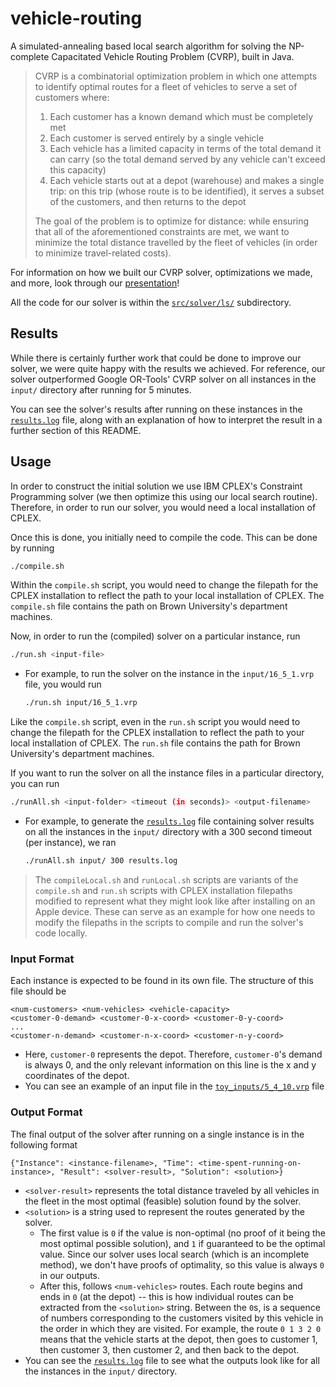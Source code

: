# vehicle-routing

A simulated-annealing based local search algorithm for solving the NP-complete Capacitated Vehicle Routing Problem (CVRP), built in Java.

> CVRP is a combinatorial optimization problem in which one attempts to identify optimal routes for a fleet of vehicles to serve a set of customers where:
> 1. Each customer has a known demand which must be completely met
> 2. Each customer is served entirely by a single vehicle
> 3. Each vehicle has a limited capacity in terms of the total demand it can carry (so the total demand served by any vehicle can't exceed this capacity)
> 4. Each vehicle starts out at a depot (warehouse) and makes a single trip: on this trip (whose route is to be identified), it serves a subset of the customers, and then returns to the depot
>
> The goal of the problem is to optimize for distance: while ensuring that all of the aforementioned constraints are met, we want to minimize the total distance travelled by the fleet of vehicles (in order to minimize travel-related costs).

For information on how we built our CVRP solver, optimizations we made, and more, look through our [presentation](https://github.com/Amitreddy14/vehicle-routing-main/blob/main/vehicle-routing-main/Presentation.pdf)!

All the code for our solver is within the [`src/solver/ls/`](https://github.com/Amitreddy14/vehicle-routing-main/tree/main/vehicle-routing-main/src/solver/ls) subdirectory.

## Results

While there is certainly further work that could be done to improve our solver, we were quite happy with the results we achieved. For reference, our solver outperformed Google OR-Tools' CVRP solver on all instances in the `input/` directory after running for 5 minutes.

You can see the solver's results after running on these instances in the [`results.log`](https://github.com/Amitreddy14/vehicle-routing-main/blob/main/vehicle-routing-main/results.log) file, along with an explanation of how to interpret the result in a further section of this README.

## Usage

In order to construct the initial solution we use IBM CPLEX's Constraint Programming solver (we then optimize this using our local search routine). Therefore, in order to run our solver, you would need a local installation of CPLEX.

Once this is done, you initially need to compile the code. This can be done by running
```bash
./compile.sh
```
Within the `compile.sh` script, you would need to change the filepath for the CPLEX installation to reflect the path to your local installation of CPLEX. The `compile.sh` file contains the path on Brown University's department machines.

Now, in order to run the (compiled) solver on a particular instance, run
```bash
./run.sh <input-file>
```
* For example, to run the solver on the instance in the `input/16_5_1.vrp` file, you would run
  ```bash
  ./run.sh input/16_5_1.vrp
  ```
Like the `compile.sh` script, even in the `run.sh` script you would need to change the filepath for the CPLEX installation to reflect the path to your local installation of CPLEX. The `run.sh` file contains the path for Brown University's department machines.

If you want to run the solver on all the instance files in a particular directory, you can run
```bash
./runAll.sh <input-folder> <timeout (in seconds)> <output-filename>
```
* For example, to generate the [`results.log`](https://github.com/Amitreddy14/vehicle-routing-main/blob/main/vehicle-routing-main/results.log) file containing solver results on all the instances in the `input/` directory with a 300 second timeout (per instance), we ran
  ```bash
  ./runAll.sh input/ 300 results.log
  ```

> The `compileLocal.sh` and `runLocal.sh` scripts are variants of the `compile.sh` and `run.sh` scripts with CPLEX installation filepaths modified to represent what they might look like after installing on an Apple device. These can serve as an example for how one needs to modify the filepaths in the scripts to compile and run the solver's code locally.

### Input Format

Each instance is expected to be found in its own file. The structure of this file should be
```
<num-customers> <num-vehicles> <vehicle-capacity>
<customer-0-demand> <customer-0-x-coord> <customer-0-y-coord>
...
<customer-n-demand> <customer-n-x-coord> <customer-n-y-coord>
```
* Here, `customer-0` represents the depot. Therefore, `customer-0`'s demand is always 0, and the only relevant information on this line is the x and y coordinates of the depot.
* You can see an example of an input file in the [`toy_inputs/5_4_10.vrp`](https://github.com/Amitreddy14/vehicle-routing-main/blob/main/vehicle-routing-main/toy_inputs/5_4_10.vrp) file

### Output Format

The final output of the solver after running on a single instance is in the following format
```
{"Instance": <instance-filename>, "Time": <time-spent-running-on-instance>, "Result": <solver-result>, "Solution": <solution>}
```
* `<solver-result>` represents the total distance traveled by all vehicles in the fleet in the most optimal (feasible) solution found by the solver.
* `<solution>` is a string used to represent the routes generated by the solver.
  * The first value is `0` if the value is non-optimal (no proof of it being the most optimal possible solution), and `1` if guaranteed to be the optimal value. Since our solver uses local search (which is an incomplete method), we don't have proofs of optimality, so this value is always `0` in our outputs.
  * After this, follows `<num-vehicles>` routes. Each route begins and ends in `0` (at the depot) -- this is how individual routes can be extracted from the `<solution>` string. Between the `0`s, is a sequence of numbers corresponding to the customers visited by this vehicle in the order in which they are visited. For example, the route `0 1 3 2 0` means that the vehicle starts at the depot, then goes to customer 1, then customer 3, then customer 2, and then back to the depot.
* You can see the [`results.log`](https://github.com/Amitreddy14/vehicle-routing-main/blob/main/vehicle-routing-main/results.log) file to see what the outputs look like for all the instances in the `input/` directory.


